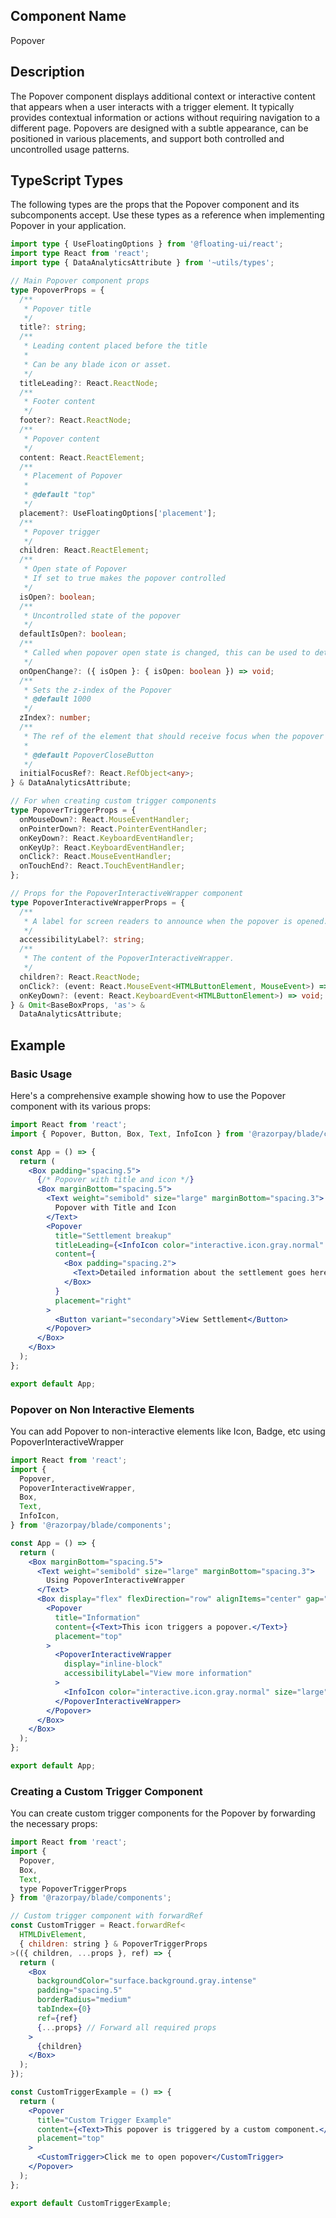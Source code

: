 ## Component Name

Popover

## Description

The Popover component displays additional context or interactive content that appears when a user interacts with a trigger element. It typically provides contextual information or actions without requiring navigation to a different page. Popovers are designed with a subtle appearance, can be positioned in various placements, and support both controlled and uncontrolled usage patterns.

## TypeScript Types

The following types are the props that the Popover component and its subcomponents accept. Use these types as a reference when implementing Popover in your application.

```typescript
import type { UseFloatingOptions } from '@floating-ui/react';
import type React from 'react';
import type { DataAnalyticsAttribute } from '~utils/types';

// Main Popover component props
type PopoverProps = {
  /**
   * Popover title
   */
  title?: string;
  /**
   * Leading content placed before the title
   *
   * Can be any blade icon or asset.
   */
  titleLeading?: React.ReactNode;
  /**
   * Footer content
   */
  footer?: React.ReactNode;
  /**
   * Popover content
   */
  content: React.ReactElement;
  /**
   * Placement of Popover
   *
   * @default "top"
   */
  placement?: UseFloatingOptions['placement'];
  /**
   * Popover trigger
   */
  children: React.ReactElement;
  /**
   * Open state of Popover
   * If set to true makes the popover controlled
   */
  isOpen?: boolean;
  /**
   * Uncontrolled state of the popover
   */
  defaultIsOpen?: boolean;
  /**
   * Called when popover open state is changed, this can be used to detect when popover opens or closed
   */
  onOpenChange?: ({ isOpen }: { isOpen: boolean }) => void;
  /**
   * Sets the z-index of the Popover
   * @default 1000
   */
  zIndex?: number;
  /**
   * The ref of the element that should receive focus when the popover opens.
   *
   * @default PopoverCloseButton
   */
  initialFocusRef?: React.RefObject<any>;
} & DataAnalyticsAttribute;

// For when creating custom trigger components
type PopoverTriggerProps = {
  onMouseDown?: React.MouseEventHandler;
  onPointerDown?: React.PointerEventHandler;
  onKeyDown?: React.KeyboardEventHandler;
  onKeyUp?: React.KeyboardEventHandler;
  onClick?: React.MouseEventHandler;
  onTouchEnd?: React.TouchEventHandler;
};

// Props for the PopoverInteractiveWrapper component
type PopoverInteractiveWrapperProps = {
  /**
   * A label for screen readers to announce when the popover is opened.
   */
  accessibilityLabel?: string;
  /**
   * The content of the PopoverInteractiveWrapper.
   */
  children?: React.ReactNode;
  onClick?: (event: React.MouseEvent<HTMLButtonElement, MouseEvent>) => void;
  onKeyDown?: (event: React.KeyboardEvent<HTMLButtonElement>) => void;
} & Omit<BaseBoxProps, 'as'> &
  DataAnalyticsAttribute;
```

## Example

### Basic Usage

Here's a comprehensive example showing how to use the Popover component with its various props:

```jsx
import React from 'react';
import { Popover, Button, Box, Text, InfoIcon } from '@razorpay/blade/components';

const App = () => {
  return (
    <Box padding="spacing.5">
      {/* Popover with title and icon */}
      <Box marginBottom="spacing.5">
        <Text weight="semibold" size="large" marginBottom="spacing.3">
          Popover with Title and Icon
        </Text>
        <Popover
          title="Settlement breakup"
          titleLeading={<InfoIcon color="interactive.icon.gray.normal" size="medium" />}
          content={
            <Box padding="spacing.2">
              <Text>Detailed information about the settlement goes here.</Text>
            </Box>
          }
          placement="right"
        >
          <Button variant="secondary">View Settlement</Button>
        </Popover>
      </Box>
    </Box>
  );
};

export default App;
```

### Popover on Non Interactive Elements

You can add Popover to non-interactive elements like Icon, Badge, etc using PopoverInteractiveWrapper

```jsx
import React from 'react';
import {
  Popover,
  PopoverInteractiveWrapper,
  Box,
  Text,
  InfoIcon,
} from '@razorpay/blade/components';

const App = () => {
  return (
    <Box marginBottom="spacing.5">
      <Text weight="semibold" size="large" marginBottom="spacing.3">
        Using PopoverInteractiveWrapper
      </Text>
      <Box display="flex" flexDirection="row" alignItems="center" gap="spacing.3">
        <Popover
          title="Information"
          content={<Text>This icon triggers a popover.</Text>}
          placement="top"
        >
          <PopoverInteractiveWrapper
            display="inline-block"
            accessibilityLabel="View more information"
          >
            <InfoIcon color="interactive.icon.gray.normal" size="large" />
          </PopoverInteractiveWrapper>
        </Popover>
      </Box>
    </Box>
  );
};

export default App;
```

### Creating a Custom Trigger Component

You can create custom trigger components for the Popover by forwarding the necessary props:

```jsx
import React from 'react';
import {
  Popover,
  Box,
  Text,
  type PopoverTriggerProps
} from '@razorpay/blade/components';

// Custom trigger component with forwardRef
const CustomTrigger = React.forwardRef<
  HTMLDivElement,
  { children: string } & PopoverTriggerProps
>(({ children, ...props }, ref) => {
  return (
    <Box
      backgroundColor="surface.background.gray.intense"
      padding="spacing.5"
      borderRadius="medium"
      tabIndex={0}
      ref={ref}
      {...props} // Forward all required props
    >
      {children}
    </Box>
  );
});

const CustomTriggerExample = () => {
  return (
    <Popover
      title="Custom Trigger Example"
      content={<Text>This popover is triggered by a custom component.</Text>}
      placement="top"
    >
      <CustomTrigger>Click me to open popover</CustomTrigger>
    </Popover>
  );
};

export default CustomTriggerExample;
```
